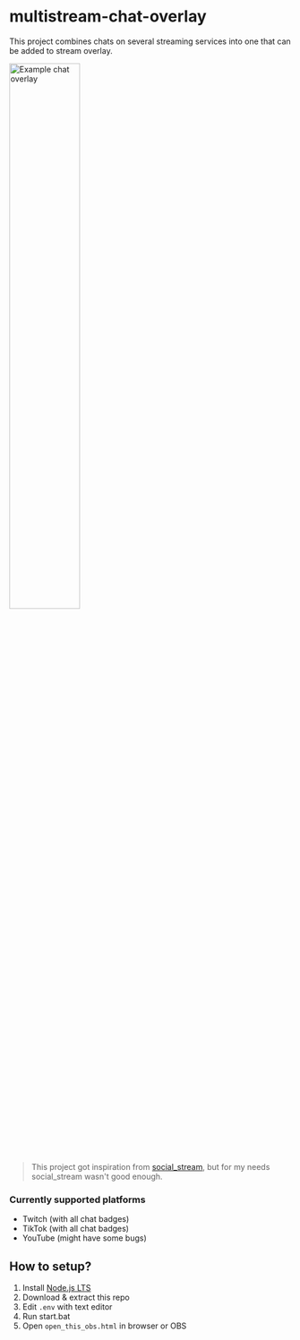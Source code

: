 # multistream-chat-overlay
This project combines chats on several streaming services into one that can be added to stream overlay.

<img src="https://i.imgur.com/M86i2V1.png" alt="Example chat overlay" style="width:50%" />

> This project got inspiration from [social_stream](https://github.com/steveseguin/social_stream#readme), but for my needs social_stream wasn't good enough.

### Currently supported platforms
* Twitch (with all chat badges)
* TikTok (with all chat badges)
* YouTube (might have some bugs)

## How to setup?
1. Install [Node.js LTS](https://nodejs.dev/en/download/)
2. Download & extract this repo
3. Edit `.env` with text editor
4. Run start.bat
5. Open `open_this_obs.html` in browser or OBS
